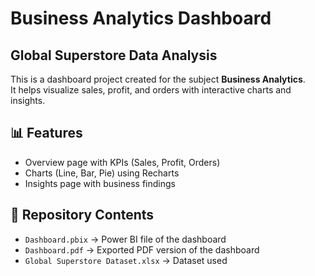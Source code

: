 # Business Analytics Dashboard
## Global Superstore Data Analysis

This is a dashboard project created for the subject **Business Analytics**.  
It helps visualize sales, profit, and orders with interactive charts and insights.

## 📊 Features
- Overview page with KPIs (Sales, Profit, Orders)
- Charts (Line, Bar, Pie) using Recharts
- Insights page with business findings

## 📂 Repository Contents
- `Dashboard.pbix` → Power BI file of the dashboard  
- `Dashboard.pdf` → Exported PDF version of the dashboard  
- `Global Superstore Dataset.xlsx` → Dataset used  
